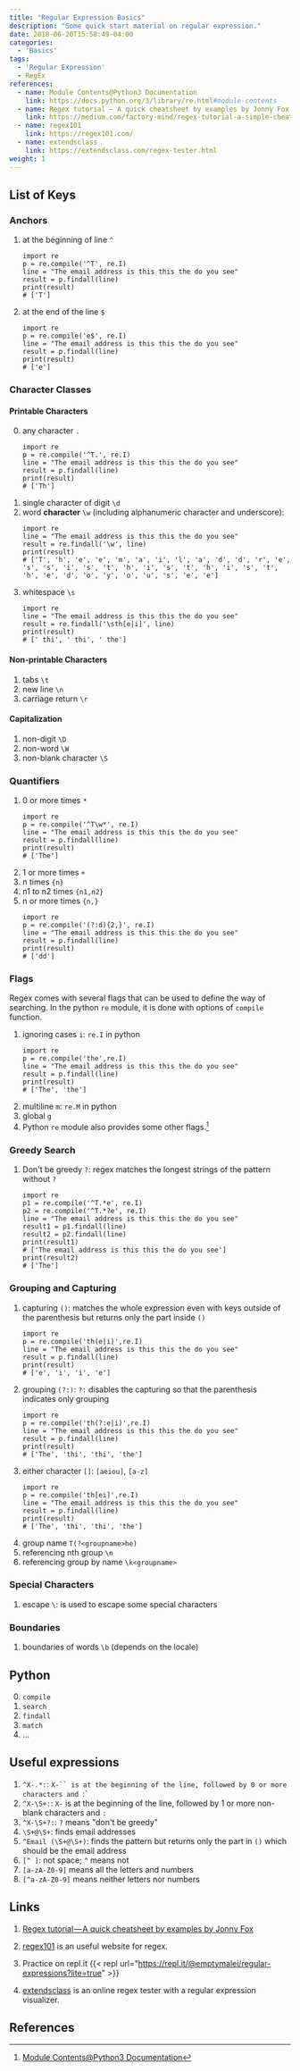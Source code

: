 ```yaml
---
title: "Regular Expression Basics"
description: "Some quick start material on regular expression."
date: 2018-06-20T15:58:49-04:00
categories:
  - 'Basics'
tags:
  - 'Regular Expression'
  - RegEx
references:
  - name: Module Contents@Python3 Documentation
    link: https://docs.python.org/3/library/re.html#module-contents
  - name: Regex tutorial — A quick cheatsheet by examples by Jonny Fox
    link: https://medium.com/factory-mind/regex-tutorial-a-simple-cheatsheet-by-examples-649dc1c3f285
  - name: regex101
    link: https://regex101.com/
  - name: extendsclass
    link: https://extendsclass.com/regex-tester.html
weight: 1
---
```


## List of Keys

### Anchors

1. at the beginning of line `^`
   ```
   import re
   p = re.compile('^T', re.I)
   line = "The email address is this this the do you see"
   result = p.findall(line)
   print(result)
   # ['T']
   ```
2. at the end of the line `$`
   ```
   import re
   p = re.compile('e$', re.I)
   line = "The email address is this this the do you see"
   result = p.findall(line)
   print(result)
   # ['e']
   ```



### Character Classes

#### Printable Characters

0. any character `.`
   ```
   import re
   p = re.compile('^T.', re.I)
   line = "The email address is this this the do you see"
   result = p.findall(line)
   print(result)
   # ['Th']
   ```
1. single character of digit `\d`
2. word **character** `\w` (including alphanumeric character and underscore):
   ```
   import re
   line = "The email address is this this the do you see"
   result = re.findall('\w', line)
   print(result)
   # ['T', 'h', 'e', 'e', 'm', 'a', 'i', 'l', 'a', 'd', 'd', 'r', 'e', 's', 's', 'i', 's', 't', 'h', 'i', 's', 't', 'h', 'i', 's', 't', 'h', 'e', 'd', 'o', 'y', 'o', 'u', 's', 'e', 'e']
   ```
3. whitespace `\s`
   ```
   import re
   line = "The email address is this this the do you see"
   result = re.findall('\sth[e|i]', line)
   print(result)
   # [' thi', ' thi', ' the']
   ```


#### Non-printable Characters

1. tabs `\t`
2. new line `\n`
3. carriage return `\r`

#### Capitalization

1. non-digit `\D`
2. non-word `\W`
3. non-blank character `\S`


### Quantifiers

1. 0 or more times `*`
   ```
   import re
   p = re.compile('^T\w*', re.I)
   line = "The email address is this this the do you see"
   result = p.findall(line)
   print(result)
   # ['The']
   ```
2. 1 or more times `+`
3. n times `{n}`
4. n1 to n2 times `{n1,n2}`
5. n or more times `{n,}`
   ```
   import re
   p = re.compile('(?:d){2,}', re.I)
   line = "The email address is this this the do you see"
   result = p.findall(line)
   print(result)
   # ['dd']
   ```


### Flags

Regex comes with several flags that can be used to define the way of searching. In the python `re` module, it is done with options of `compile` function.

1. ignoring cases `i`: `re.I` in python
   ```
   import re
   p = re.compile('the',re.I)
   line = "The email address is this this the do you see"
   result = p.findall(line)
   print(result)
   # ['The', 'the']
   ```
2. multiline `m`: `re.M` in python
3. global `g`
4. Python `re` module also provides some other flags.[^1]

### Greedy Search

1. Don't be greedy `?`: regex matches the longest strings of the pattern without `?`
   ```
   import re
   p1 = re.compile('^T.*e', re.I)
   p2 = re.compile('^T.*?e', re.I)
   line = "The email address is this this the do you see"
   result1 = p1.findall(line)
   result2 = p2.findall(line)
   print(result1)
   # ['The email address is this this the do you see']
   print(result2)
   # ['The']
   ```


### Grouping and Capturing

1. capturing `()`: matches the whole expression even with keys outside of the parenthesis but returns only the part inside `()`
   ```
   import re
   p = re.compile('th(e|i)',re.I)
   line = "The email address is this this the do you see"
   result = p.findall(line)
   print(result)
   # ['e', 'i', 'i', 'e']
   ```
2. grouping `(?:)`: `?:` disables the capturing so that the parenthesis indicates only grouping
   ```
   import re
   p = re.compile('th(?:e|i)',re.I)
   line = "The email address is this this the do you see"
   result = p.findall(line)
   print(result)
   # ['The', 'thi', 'thi', 'the']
   ```
3. either character `[]`: `[aeiou]`, `[a-z]`
   ```
   import re
   p = re.compile('th[ei]',re.I)
   line = "The email address is this this the do you see"
   result = p.findall(line)
   print(result)
   # ['The', 'thi', 'thi', 'the']
   ```
4. group name `T(?<groupname>he)`
5. referencing nth group `\n`
6. referencing group by name `\k<groupname>`


### Special Characters

1. escape `\`: is used to escape some special characters

### Boundaries

1. boundaries of words `\b` (depends on the locale)



## Python

0. `compile`
1. `search`
2. `findall`
3. `match`
4. ...


## Useful expressions


1. `^X-.*:`: `X-`` is at the beginning of the line, followed by 0 or more characters and `:`
2. `^X-\S+:`: `X-` is at the beginning of the line, followed by 1 or more non-blank characters and `:`
3. `^X-\S+?:`: `?` means "don't be greedy"
4. `\S+@\S+`: finds email addresses
5. `^Email (\S+@\S+)`: finds the pattern but returns only the part in `()` which should be the email address
6. `[^ ]`: not space; `^` means not
7. `[a-zA-Z0-9]` means all the letters and numbers
8. `[^a-zA-Z0-9]` means neither letters nor numbers


## Links

1. [Regex tutorial — A quick cheatsheet by examples by Jonny Fox](https://medium.com/factory-mind/regex-tutorial-a-simple-cheatsheet-by-examples-649dc1c3f285)
2. [regex101](https://regex101.com/) is an useful website for regex.
3. Practice on repl.it
   {{< repl url="https://repl.it/@emptymalei/regular-expressions?lite=true" >}}

4. [extendsclass](https://extendsclass.com/regex-tester.html) is an online regex tester with a regular expression visualizer.


## References


[^1]: [Module Contents@Python3 Documentation](https://docs.python.org/3/library/re.html#module-contents)
